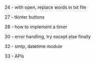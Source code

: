 24 - with open, replace words in txt file

27 - tkinter buttons

28 - how to implement a timer

30 - error handling, try except else finally

32 - smtp, datetime module

33 - APIs